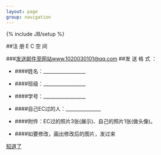 ```yaml
---
layout: page
group: navigation
---
```

{% include JB/setup %}

##注 册 E C 空 间
    

###发送邮件至网站www.1020030101@qq.com
##发 送 格 式 ：
                                                                 
* ####姓名：__________________

* ####班级：__________________

* ####学号：__________________

* ####自己EC过的人：_______________

* ####附件：EC过的照片3张(展示)、自己的照片1张(做头像)。

* ####如要修改，画出修改后的图片，发过来



[知道了](eg29.html)

